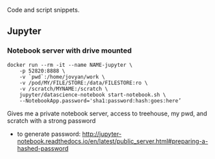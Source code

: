 Code and script snippets.


## Jupyter

### Notebook server with drive mounted

```
docker run --rm -it --name NAME-jupyter \
    -p 52820:8888 \
    -v `pwd`:/home/jovyan/work \
    -v /pod/MY/FILE/STORE:/data/FILESTORE:ro \
    -v /scratch/MYNAME:/scratch \
    jupyter/datascience-notebook start-notebook.sh \
    --NotebookApp.password='sha1:password:hash:goes:here’
```
Gives me a private notebook server, access to treehouse, my pwd, and scratch with a strong password 
 -  to generate password: http://jupyter-notebook.readthedocs.io/en/latest/public_server.html#preparing-a-hashed-password

